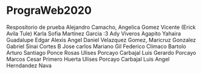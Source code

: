 # PrograWeb2020
Respositorio de prueba
Alejandro Camacho,
Angelica Gomez Vicente
(Erick Avila Tule)
Karla Sofia Martinez Garcia :3
Ady Viveros Agapito
Yahaira Guadalupe
Edgar Alexis
Angel Daniel Velazquez Gomez,
Maricruz Gonzalez Gabriel
Sinai Cortes B
Jose carlos Mariano Gil
Federico Climaco Bartolo
Arturo Santiago Ponce Rosas
Ulises Porcayo Carbajal
Luis Gerardo Porcayo Marcos
Cesar Primero Huerta
Ulises Porcayo Carbajal
Luis Angel Herndandez Nava
